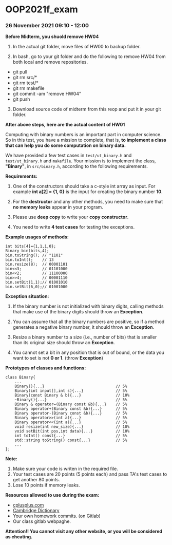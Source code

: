 # OOP2021f_exam

### 26 November 2021 09:10 - 12:00

**Before Midterm, you shuold remove HW04**

1. In the actual git folder, move files of HW00 to backup folder.

2. In bash, go to your git folder and do the following to remove HW04 from both local and remove repositories.

- git pull
- git rm src/*
- git rm test/*
- git rm makefile
- git commit -am "remove HW04"
- git push

3. Download source code of midterm from this reop and put it in your git folder.

**After above steps, here are the actual content of HW01**

Computing with binary numbers is an important part in computer science. So in this test, you have a mission to complete, that is, **to implement a class that can help you do some computation on binary data.**

We have provided a few test cases in `test/ut_binary.h` and `test/ut_binary.h` and `makefile`. Your mission is to implement the class, **"Binary"**, in `src/binary.h`, according to the following requirements.

**Requirements:**

1. One of the constructors should take a c-style int array as input. For example **int a[2] = {1, 0}** is the input for creating the binary number **10**.  

2. For the **destructor** and any other methods, you need to make sure that **no memory leaks** appear in your program.

3. Please use **deep copy** to write your **copy constructor**.

4. You need to write **4 test cases** for testing the exceptions.

**Example usages of methods:**

    int bits[4]={1,1,1,0};
    Binary bin(bits,4);
    bin.toString(); // "1101"
    bin.toInt();    // 13
    bin.resize(8);  // 00001101
    bin<<3;         // 01101000
    bin<<2;         // 11100000    
    bin>>4;         // 00001110
    bin.setBit(1,1);// 01001010
    bin.setBit(6,0);// 01001000

**Exception situation:**

1. If the binary number is not initialized with binary digits, calling methods that make use of the binary digits should throw an **Exception**.

2. You can assume that all the binary numbers are positive, so if a method generates a negative binary number, it should throw an **Exception**.

3. Resize a binary number to a size (i.e., number of bits) that is smaller than its original size should throw an **Exception**.

4. You cannot set a bit in any position that is out of bound, or the data you want to set is not **0 or 1**. (throw **Exception**)

**Prototypes of classes and functions:**

    class Binary{
        ...
        Binary(){...}                               // 5%
        Binary(int input[],int s){...}              // 5%
        Binary(const Binary & b){...}               // 10%
        ~Binary(){...}                              // 5%
        Binary & operator=(Binary const &b){...}    // 5%
        Binary operator+(Binary const &b){...}      // 5%
        Binary operator-(Binary const &b){...}      // 5%
        Binary operator>>(int a){...}               // 5%
        Binary operator<<(int a){...}               // 5%
        void resize(int new_size){...}              // 10%
        void setBit(int pos,int data){...}          // 10%
        int toInt() const{...}                      // 5%
        std::string toString() const{...}           // 5%
        ...
    };

**Note:**
1. Make sure your code is writen in the required file.
2. Your test cases are 20 points (5 points each) and pass TA's test cases to get another 80 points.
3. Lose 10 points if memory leaks.

**Resources allowed to use during the exam:**
-  [cplusplus.com](http://www.cplusplus.com/ "cplusplus.com")
-  [Cambridge Dictionary](https://dictionary.cambridge.org/zht/)
- Your own homework commits. (on Gitlab)
- Our class gitlab webpaghe.

**Attention!! You cannot visit any other website, or you will be considered as cheating.**
